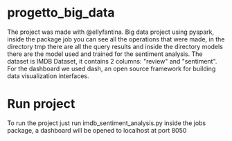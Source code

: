 # progetto_big_data
The project was made with @ellyfantina.
Big data project using pyspark, inside the package job you can see all the operations that were made, in the directory tmp there are all the query results and inside the directory models there are the model used and trained for the sentiment analysis. The dataset is IMDB Dataset, it contains 2 columns: 
"review" and "sentiment". For the dashboard we used dash, an open source framework for building data visualization interfaces.

# Run project
To run the project just run imdb_sentiment_analysis.py inside the jobs package, a dashboard will be opened to localhost at port 8050
